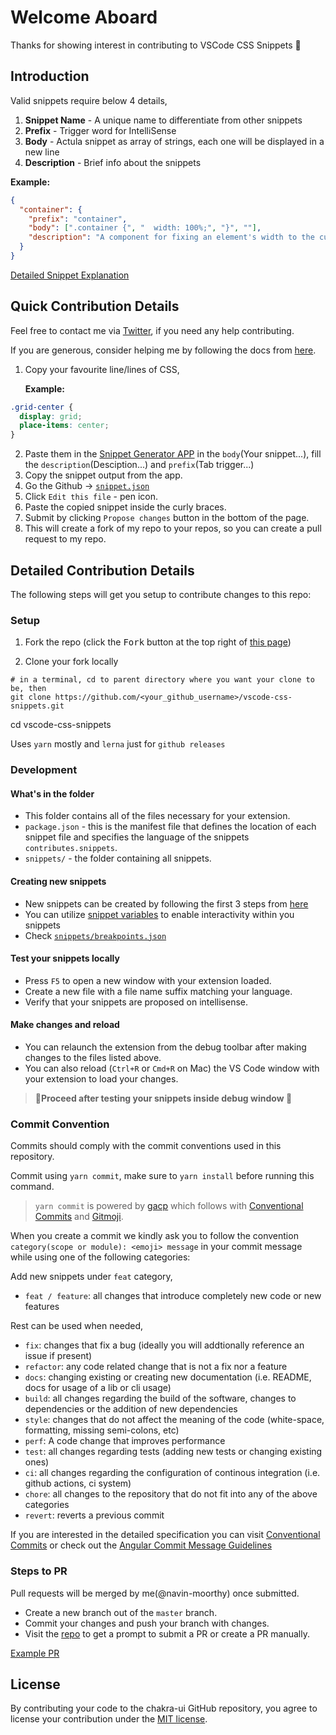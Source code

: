 # Welcome Aboard

Thanks for showing interest in contributing to VSCode CSS Snippets 💖

## Introduction

Valid snippets require below 4 details,

1. **Snippet Name** - A unique name to differentiate from other snippets
2. **Prefix** - Trigger word for IntelliSense
3. **Body** - Actula snippet as array of strings, each one will be displayed in
   a new line
4. **Description** - Brief info about the snippets

**Example:**

```json
{
  "container": {
    "prefix": "container",
    "body": [".container {", "  width: 100%;", "}", ""],
    "description": "A component for fixing an element's width to the current breakpoint."
  }
}
```

[Detailed Snippet Explanation](https://code.visualstudio.com/docs/editor/userdefinedsnippets#_create-your-own-snippets)

## Quick Contribution Details

Feel free to contact me via [Twitter](https://twitter.com/navin_moorthy), if you
need any help contributing.

If you are generous, consider helping me by following the docs from
[here](#detailed-contribution-details).

1. Copy your favourite line/lines of CSS,

   **Example:**

```css
.grid-center {
  display: grid;
  place-items: center;
}
```

2. Paste them in the [Snippet Generator APP](https://snippet-generator.app/) in
   the `body`(Your snippet...), fill the `description`(Desciption...) and
   `prefix`(Tab trigger...)
3. Copy the snippet output from the app.
4. Go the Github →
   [`snippet.json`](https://github.com/navin-moorthy/vscode-css-snippets/blob/master/snippets/contributions/snippet.json)
5. Click `Edit this file` - pen icon.
6. Paste the copied snippet inside the curly braces.
7. Submit by clicking `Propose changes` button in the bottom of the page.
8. This will create a fork of my repo to your repos, so you can create a pull
   request to my repo.

## Detailed Contribution Details

The following steps will get you setup to contribute changes to this repo:

### Setup

1. Fork the repo (click the <kbd>Fork</kbd> button at the top right of
   [this page](https://github.com/navin-moorthy/vscode-css-snippets))

2. Clone your fork locally

```shell
# in a terminal, cd to parent directory where you want your clone to be, then
git clone https://github.com/<your_github_username>/vscode-css-snippets.git
```

cd vscode-css-snippets

Uses `yarn` mostly and `lerna` just for `github releases`

### Development

#### What's in the folder

- This folder contains all of the files necessary for your extension.
- `package.json` - this is the manifest file that defines the location of each
  snippet file and specifies the language of the snippets
  `contributes.snippets`.
- `snippets/` - the folder containing all snippets.

#### Creating new snippets

- New snippets can be created by following the first 3 steps from
  [here](#quick-contribution-details)
- You can utilize
  [snippet variables](https://code.visualstudio.com/docs/editor/userdefinedsnippets#_variables)
  to enable interactivity within you snippets
- Check
  [`snippets/breakpoints.json`](https://github.com/navin-moorthy/vscode-css-snippets/blob/master/snippets/contributions/snippet.json)

#### Test your snippets locally

- Press `F5` to open a new window with your extension loaded.
- Create a new file with a file name suffix matching your language.
- Verify that your snippets are proposed on intellisense.

#### Make changes and reload

- You can relaunch the extension from the debug toolbar after making changes to
  the files listed above.
- You can also reload (`Ctrl+R` or `Cmd+R` on Mac) the VS Code window with your
  extension to load your changes.

> **🚨Proceed after testing your snippets inside debug window 🚨**

### Commit Convention

Commits should comply with the commit conventions used in this repository.

Commit using `yarn commit`, make sure to `yarn install` before running this
command.

> `yarn commit` is powered by [gacp](https://github.com/vivaxy/gacp) which
> follows with [Conventional Commits](https://www.conventionalcommits.org/) and
> [Gitmoji](https://gitmoji.carloscuesta.me/).

When you create a commit we kindly ask you to follow the convention
`category(scope or module): <emoji> message` in your commit message while using
one of the following categories:

Add new snippets under `feat` category,

- `feat / feature`: all changes that introduce completely new code or new
  features

Rest can be used when needed,

- `fix`: changes that fix a bug (ideally you will addtionally reference an issue
  if present)
- `refactor`: any code related change that is not a fix nor a feature
- `docs`: changing existing or creating new documentation (i.e. README, docs for
  usage of a lib or cli usage)
- `build`: all changes regarding the build of the software, changes to
  dependencies or the addition of new dependencies
- `style`: changes that do not affect the meaning of the code (white-space,
  formatting, missing semi-colons, etc)
- `perf`: A code change that improves performance
- `test`: all changes regarding tests (adding new tests or changing existing
  ones)
- `ci`: all changes regarding the configuration of continous integration (i.e.
  github actions, ci system)
- `chore`: all changes to the repository that do not fit into any of the above
  categories
- `revert`: reverts a previous commit

If you are interested in the detailed specification you can visit
[Conventional Commits](https://www.conventionalcommits.org/) or check out the
[Angular Commit Message Guidelines](https://github.com/angular/angular/blob/22b96b9/CONTRIBUTING.md#-commit-message-guidelines)

### Steps to PR

Pull requests will be merged by me(@navin-moorthy) once submitted.

- Create a new branch out of the `master` branch.
- Commit your changes and push your branch with changes.
- Visit the [repo](https://github.com/navin-moorthy/vscode-css-snippets/) to get
  a prompt to submit a PR or create a PR manually.

[Example PR](https://github.com/navin-moorthy/vscode-css-snippets/pull/8)

## License

By contributing your code to the chakra-ui GitHub repository, you agree to
license your contribution under the
[MIT license](https://github.com/navin-moorthy/vscode-css-snippets/blob/master/LICENSE).
